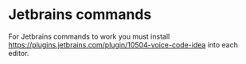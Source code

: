 # Jetbrains commands

For Jetbrains commands to work you must install https://plugins.jetbrains.com/plugin/10504-voice-code-idea
into each editor.

